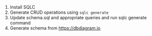1. Install SQLC
2. Generate CRUD operations using `sqlc generate`
3. Update schema.sql and appropriate queries and run sqlc generate command
4. Generate schema from https://dbdiagram.io